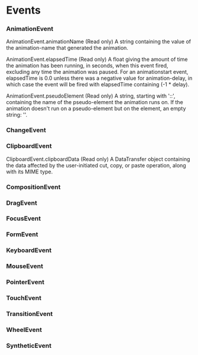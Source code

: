 # Events

### AnimationEvent

AnimationEvent.animationName (Read only)
A string containing the value of the animation-name that generated the animation.

AnimationEvent.elapsedTime (Read only)
A float giving the amount of time the animation has been running, in seconds, when this event fired, excluding any time the animation was paused. For an animationstart event, elapsedTime is 0.0 unless there was a negative value for animation-delay, in which case the event will be fired with elapsedTime containing (-1 * delay).

AnimationEvent.pseudoElement (Read only)
A string, starting with '::', containing the name of the pseudo-element the animation runs on. If the animation doesn't run on a pseudo-element but on the element, an empty string: ''.

### ChangeEvent

### ClipboardEvent

ClipboardEvent.clipboardData (Read only)
A DataTransfer object containing the data affected by the user-initiated cut, copy, or paste operation, along with its MIME type.

### CompositionEvent

### DragEvent

### FocusEvent

### FormEvent

### KeyboardEvent

### MouseEvent

### PointerEvent

### TouchEvent

### TransitionEvent

### WheelEvent

### SyntheticEvent
